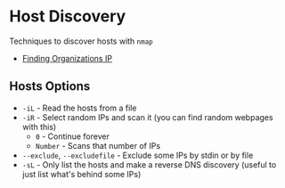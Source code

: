 # Host Discovery

Techniques to discover hosts with `nmap`

- [Finding Organizations IP](FindingOrgIp/README.md)

## Hosts Options

- `-iL` - Read the hosts from a file
- `-iR` - Select random IPs and scan it (you can find random webpages with this)
  - `0` - Continue forever
  - `Number` - Scans that number of IPs
- `--exclude`, `--excludefile` - Exclude some IPs by stdin or by file
- `-sL` - Only list the hosts and make a reverse DNS discovery (useful to just list what's behind some IPs)
